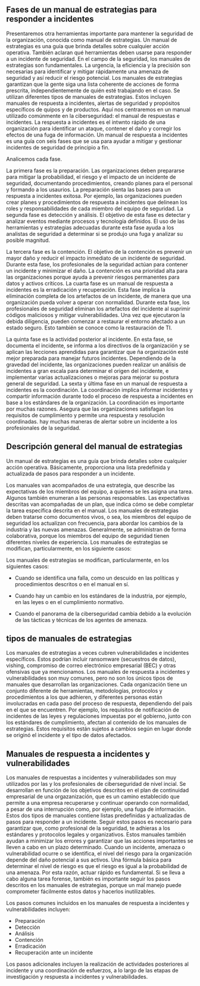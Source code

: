 ## Fases de un manual de estrategias para responder a incidentes

Presentaremos otra herramientas importante para mantener la seguridad de la organización, conocida como manual de estrategias. Un manual de estrategias es una guía que brinda detalles sobre cualquier acción operativa. También aclaran qué herramientas deben usarse para responder a un incidente de seguridad. En el campo de la seguridad, los manuales de estrategias son fundamentales. La urgencia, la eficiencia y la precisión son necesarias para identificar y mitigar rápidamente una amenaza de seguridad y así reducir el riesgo potencial. Los manuales de estrategias garantizan que la gente siga una lista coherente de acciones de forma prescrita, independientemente de quién esté trabajando en el caso. Se utilizan diferentes tipos de manuales de estrategias. Estos incluyen manuales de respuesta a incidentes, alertas de seguridad y propósitos específicos de quipos y de productos. Aquí nos centraremos en un manual utilizado comúnmente en la ciberseguridad: el manual de respuestas e incidentes. La respuesta a incidentes es el intwnto rápido de una organización para identificar un ataque, contener el daño y corregir los efectos de una fuga de información. Un manual de respuesta a incidentes es una guía con seis fases que se usa para ayudar a mitigar y gestionar incidentes de seguridad de principio a fin.

Analicemos cada fase.

La primera fase es la preparación. Las organizaciones deben prepararse para mitigar la probabilidad, el riesgo y el impacto de un incidente de seguridad, documentando procedimientos, creando planes para el personal y formando a los usaurios. La preparación sienta las bases para un respuesta a incidentes exitosa. Por ejemplo, las organizaciones pueden crear planes y procedimientos de respuesta a incidentes que delinean los roles y responsabilidades de cada miembro del equipo de seguridad. 
La segunda fase es detección y análisis. El objetivo de esta fase es detectar y analizar eventos mediante procesos y tecnología definidos. El uso de las herramientas y estrategias adecuadas durante esta fase ayuda a los analistas de seguridad a determinar si se produjo una fuga y analizar su posible magnitud.

La tercera fase es la contención. El objetivo de la contención es prevenir un mayor daño y reducir el impacto inmediato de un incidente de seguridad. Durante esta fase, los profesionales de la seguridad actúan para contener un incidente y minimizar el daño. La contención es una prioridad alta para las organizaciones porque ayuda a prevenir riesgos permanentes para datos y activos críticos. La cuarta fase es un manual de respuesta a incidentes es la erradicación y recuperación. Esta fase implica la eliminación completa de los artefactos de un incidente, de manera que una organización pueda volver a operar con normalidad. Durante esta fase, los profesionales de seguridad eliminan los artefactos del incidente al suprimir códigos maliciosos y mitigar vulnerabilidades. Una vez que ejecutaron la debida diligencia, pueden comenzar a restaurar el entorno afectado a un estado seguro. Esto también se conoce como la restauración de TI.

La quinta fase es la actividad posterior al incidente. En esta fase, se documenta el incidente, se informa a los directivos de la organización y se aplican las lecciones aprendidas para garantizar que ña organización esté mejor preparada para manejar futuros incidentes. Dependiendo de la gravedad del incidente, las organizaciones pueden realizar un análisis de incidentes a gran escala para determinar el origen del incidente, e implementar varias actualizaciones o mejoras para mejorar su postura general de seguridad. La sexta y última fase en un manual de respuesta a incidentes es la coordinación. La coordinación implica informar incidentes y compartir información durante todo el proceso de respuesta a incidentes en base a los estándares de la organización. La coordinación es importante por muchas razones. Asegura que las organizaciones satisfagan los requisitos de cumplimiento y permite una respuesta y resolución coordinadas. hay muchas maneras de alertar sobre un incidente a los profesionales de la seguridad. 

## Descripción general del manual de estrategias

Un manual de estrategias es una guía que brinda detalles sobre cualquier acción operativa. Básicamente, proporciona una lista predefinida y actualizada de pasos para responder a un incidente.

Los manuales van acompañados de una estrategia, que describe las expectativas de los miembros del equipo, a quienes se les asigna una tarea. Algunos también enumeran a las personas responsables. Las expectativas descritas van acompañadas de un plan, que indica cómo se debe completar la tarea específica descrita en el manual.
Los manuales de estrategias deben tratarse como documentos vivos, o sea, los miembros del equipo de seguridad los actualizan con frecuencia, para abordar los cambios de la industria y las nuevas amenazas. Generalmente, se administran de forma colaborativa, porque los miembros del equipo de seguridad tienen diferentes niveles de experiencia.
Los manuales de estrategias se modifican, particularmente, en los siguiente casos:

Los manuales de estrategias se modifican, particularmente, en los siguientes casos:

* Cuando se identifica una falla, como un descuido en las políticas y procedimientos descritos o en el manual en sí.

* Cuando hay un cambio en los estándares de la industria, por ejemplo, en las leyes o en el cumplimiento normativo.

* Cuando el panorama de la ciberseguridad cambia debido a la evolución de las tácticas y técnicas de los agentes de amenaza.

## tipos de manuales de estrategias

Los manuales de estrategias a veces cubren vulnerabilidades e incidentes específicos. Estos podrían incluir ransomware (secuestros de datos), vishing, compromiso de correo electrónico empresarial (BEC) y otras ofensivas que ya mencionamos. Los manuales de respuesta a incidentes y vulnerabilidades son muy comunes, pero no son los únicos tipos de manuales que desarrollan las organizaciones.
Cada organización tiene un conjunto diferente de herramientas, metodologías, protocolos y procedimientos a los que adhieren, y diferentes personas están involucradas en cada paso del proceso de respuesta, dependiendo del país en el que se encuentren. Por ejemplo, los requisitos de notificación de incidentes de las leyes y regulaciones impuestas por el gobierno, junto con los estándares de cumplimiento, afectan al contenido de los manuales de estrategias. Estos requisitos están sujetos a cambios según en lugar donde se originó el incidente y el tipo de datos afectados.

## Manuales de respuesta a incidentes y vulnerabilidades

Los manuales de respuestas a incidentes y vulnerabilidades son muy utilizados por las y los profesionales de ciberseguridad de nivel incial. Se desarrollan en función de los objetivos descritos en el plan de continuidad empresarial de una orgazanización, que es un camino establecido que permite a una empresa recuperarse y continuar operando con normalidad, a pesar de una interrupción como, por ejemplo, una fuga de información.
Estos dos tipos de manuales contiene listas predefinidas y actualizadas de pasos para responder a un incidente. Seguir estos pasos es necesario para garantizar que, como profesional de la seguridad, te adhieras a los estándares y protocolos legales y organizativos. Estos manuales también ayudan a minimizar los errores y garantizar que las acciones importantes se lleven a cabo en un plazo determinado.
Cuando un incidente, amenaza o vulnerabilidad ocurre o se identifica, el nivel del riesgo para la organización depende del daño potencial a sus activos. Una fórmula básica para determinar el nivel de riesgo es que el riesgo es igual a la probabilidad de una amenaza. Por esta razón, actuar rápido es fundamental. Si se lleva a cabo alguna tarea forense, también es importante seguir los pasos descritos en los manuales de estrategias, porque un mal manejo puede comprometer fácilmente estos datos y hacerlos inutilizables.

Los pasos comunes incluidos en los manuales de respuesta a incidentes y vulnerabilidades incluyen:

* Preparación
* Detección
* Análisis
* Contención
* Erradicación
* Recuperación ante un incidente

Los pasos adicionales incluyen la realización de actividades posteriores al incidente y una coordinación de esfuerzos, a lo largo de las etapas de investigación y respuesta a incidentes y vulnerabilidades.